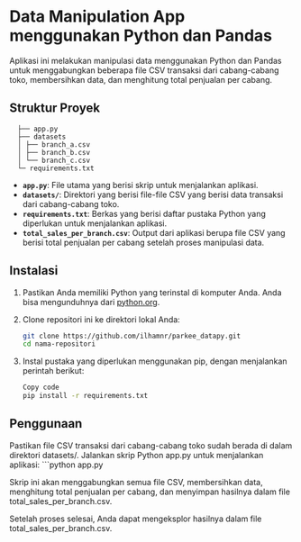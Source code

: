 # Data Manipulation App menggunakan Python dan Pandas

Aplikasi ini melakukan manipulasi data menggunakan Python dan Pandas untuk menggabungkan beberapa file CSV transaksi dari cabang-cabang toko, membersihkan data, dan menghitung total penjualan per cabang.

## Struktur Proyek

      ├── app.py
      ├── datasets
      │ ├── branch_a.csv
      │ ├── branch_b.csv
      │ └── branch_c.csv
      └─ requirements.txt



- **`app.py`**: File utama yang berisi skrip untuk menjalankan aplikasi.
- **`datasets/`**: Direktori yang berisi file-file CSV yang berisi data transaksi dari cabang-cabang toko.
- **`requirements.txt`**: Berkas yang berisi daftar pustaka Python yang diperlukan untuk menjalankan aplikasi.
- **`total_sales_per_branch.csv`**: Output dari aplikasi berupa file CSV yang berisi total penjualan per cabang setelah proses manipulasi data.

## Instalasi

1. Pastikan Anda memiliki Python yang terinstal di komputer Anda. Anda bisa mengunduhnya dari [python.org](https://www.python.org/).
2. Clone repositori ini ke direktori lokal Anda:

   ``` bash
   git clone https://github.com/ilhamnr/parkee_datapy.git
   cd nama-repositori 
3. Instal pustaka yang diperlukan menggunakan pip, dengan menjalankan perintah berikut:

   ``` bash
   Copy code
   pip install -r requirements.txt
## Penggunaan
Pastikan file CSV transaksi dari cabang-cabang toko sudah berada di dalam direktori datasets/.
Jalankan skrip Python app.py untuk menjalankan aplikasi:
      ```python app.py

Skrip ini akan menggabungkan semua file CSV, membersihkan data, menghitung total penjualan per cabang, dan menyimpan hasilnya dalam file total_sales_per_branch.csv.

Setelah proses selesai, Anda dapat mengeksplor hasilnya dalam file total_sales_per_branch.csv.
